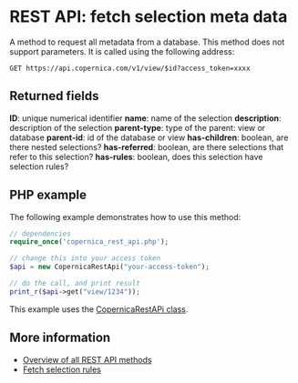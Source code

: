 # REST API: fetch selection meta data

A method to request all metadata from a database. This method does not 
support parameters. It is called using the following address:

`GET https://api.copernica.com/v1/view/$id?access_token=xxxx`

## Returned fields

**ID**: unique numerical identifier
**name**: name of the selection
**description**: description of the selection
**parent-type**: type of the parent: view or database
**parent-id**: id of the database or view
**has-children**: boolean, are there nested selections?
**has-referred**: boolean, are there selections that refer to this selection?
**has-rules**: boolean, does this selection have selection rules?

## PHP example

The following example demonstrates how to use this method:

```PHP
// dependencies
require_once('copernica_rest_api.php');

// change this into your access token
$api = new CopernicaRestApi("your-access-token");

// do the call, and print result
print_r($api->get("view/1234"));
```
This example uses the [CopernicaRestAPi class](rest-php).

## More information

* [Overview of all REST API methods](./rest-api)
* [Fetch selection rules](./rest-get-view-rules)
